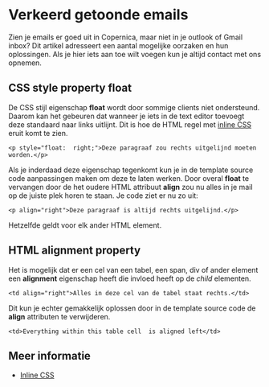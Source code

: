 # Verkeerd getoonde emails

Zien je emails er goed uit in Copernica, maar niet in je outlook of Gmail 
inbox? Dit artikel adresseert een aantal mogelijke oorzaken en hun oplossingen. 
Als je hier iets aan toe wilt voegen kun je altijd contact met ons opnemen.

## CSS style property float

De CSS stijl eigenschap **float** wordt door sommige clients niet ondersteund. 
Daarom kan het gebeuren dat wanneer je iets in de text editor toevoegt 
deze standaard naar links uitlijnt. Dit is hoe de HTML regel met 
[inline CSS](./inline-css.md) eruit komt te zien.

`<p style="float:  right;">Deze paragraaf zou rechts uitgelijnd moeten worden.</p>`

Als je inderdaad deze eigenschap tegenkomt kun je in de template source 
code aanpassingen maken om deze te laten werken. Door overal **float** te 
vervangen door de het oudere HTML attribuut **align** zou nu alles in je 
mail op de juiste plek horen te staan. Je code ziet er nu zo uit:

`<p align="right">Deze paragraaf is altijd rechts uitgelijnd.</p>`

Hetzelfde geldt voor elk ander HTML element.

## HTML alignment property

Het is mogelijk dat er een cel van een tabel, een span, div of ander 
element een **alignment** eigenschap heeft die invloed heeft op de 
*child* elementen.

`<td align="right">Alles in deze cel van de tabel staat rechts.</td>`

Dit kun je echter gemakkelijk oplossen door in de template source code 
de **align** attributen te verwijderen.

`<td>Everything within this table cell  is aligned left</td>`

## Meer informatie
* [Inline CSS](./inline-css)
